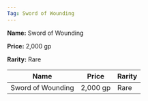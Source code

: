 ```yaml
---
Tag: Sword of Wounding
---
```


**Name:** Sword of Wounding

**Price:** 2,000 gp

**Rarity:** Rare

| Name     | Price     | Rarity     |
| -------- | --------- | ---------- |
| Sword of Wounding | 2,000 gp | Rare |
